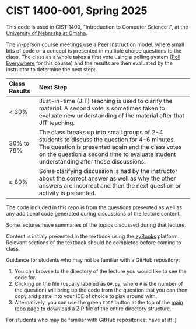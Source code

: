 # CIST 1400-001, Spring 2025

This code is used in CIST 1400, "Introduction to Computer Science I", at the [University of Nebraska at Omaha](http://unomaha.edu).

The in-person course meetings use a [Peer Instruction](https://en.wikipedia.org/wiki/Peer_instruction) model, where small bits of code or a concept is presented in multiple choice questions to the class. The class as a whole takes a first vote using a polling system ([Poll Everywhere](http://pollev.com/) for this course) and the results are then evaluated by the instructor to determine the next step:

Class Results | Next Step
:-- | :--
&lt; 30% | Just-in-time (JIT) teaching is used to clarify the material. A second vote is sometimes taken to evaluate new understanding of the material after that JIT teaching.
30% to 79% | The class breaks up into small groups of 2-4 students to discuss the question for 4-6 minutes. The question is presented again and the class votes on the question a second time to evaluate student understanding after those discussions.
&ge; 80% | Some clarifying discussion is had by the instructor about the correct answer as well as why the other answers are incorrect and then the next question or activity is presented.

The code included in this repo is from the questions presented as well as any additional code generated during discussions of the lecture content.

Some lectures have summaries of the topics discussed during that lecture.

Content is initialy presented in the textbook using the [zyBooks](http://learn.zybooks.com/) platform. Relevant sections of the textbook should be completed before coming to class.

Guidance for students who may not be familiar with a GitHub repository: 

1. You can browse to the directory of the lecture you would like to see the code for.
2. Clicking on the file (usually labeled as `Q#.py`, where `#` is the number of the question) will bring up the code from the question that you can then copy and paste into your IDE of choice to play around with.
3. Alternatively, you can use the green `CODE` button at the top of the [main repo page](https://github.com/rfulkerson/24fall1400) to download a ZIP file of the entire directory structure.

For students who may be familiar with GitHub repositories: have at it! :)
